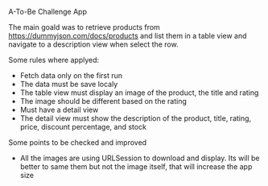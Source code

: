 A-To-Be Challenge App

The main goald was to retrieve products from https://dummyjson.com/docs/products and list them in a table view and navigate to a description view when select the row.

Some rules where applyed:
- Fetch data only on the first run
- The data must be save localy
- The table view must display an image of the product, the title and rating
- The image should be different based on the rating
- Must have a detail view
- The detail view must show the description of the product, title, rating, price, discount percentage, and stock

Some points to be checked and improved
- All the images are using URLSession to download and display. Its will be better to same them but not the image itself, that will increase the app size



